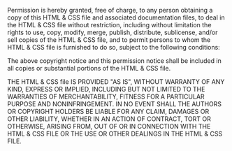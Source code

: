 Permission is hereby granted, free of charge, to any person obtaining a copy of this HTML & CSS file and associated documentation files, to deal in the HTML & CSS file without restriction, including without limitation the rights to use, copy, modify, merge, publish, distribute, sublicense, and/or sell copies of the HTML & CSS file, and to permit persons to whom the HTML & CSS file is furnished to do so, subject to the following conditions:

The above copyright notice and this permission notice shall be included in all copies or substantial portions of the HTML & CSS file.

THE HTML & CSS file IS PROVIDED "AS IS", WITHOUT WARRANTY OF ANY KIND, EXPRESS OR IMPLIED, INCLUDING BUT NOT LIMITED TO THE WARRANTIES OF MERCHANTABILITY, FITNESS FOR A PARTICULAR PURPOSE AND NONINFRINGEMENT. IN NO EVENT SHALL THE AUTHORS OR COPYRIGHT HOLDERS BE LIABLE FOR ANY CLAIM, DAMAGES OR OTHER LIABILITY, WHETHER IN AN ACTION OF CONTRACT, TORT OR OTHERWISE, ARISING FROM, OUT OF OR IN CONNECTION WITH THE HTML & CSS FILE OR THE USE OR OTHER DEALINGS IN THE HTML & CSS FILE.

